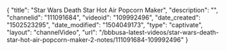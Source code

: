 {
    "title": "Star Wars Death Star Hot Air Popcorn Maker",
    "description": "",
    "channelid": "111091684",
    "videoid": "109992496",
    "date_created": "1502523295",
    "date_modified": "1504049173",
    "type": "captivate",
    "layout": "channelVideo",
    "url": "\/bbbusa-latest-videos\/star-wars-death-star-hot-air-popcorn-maker-2-notes\/111091684-109992496"
}